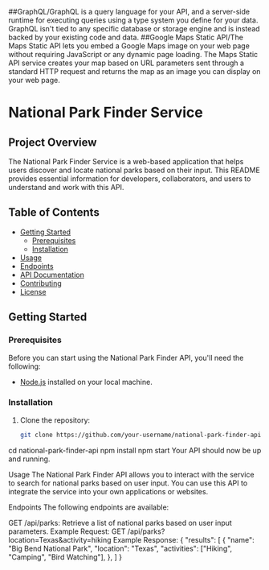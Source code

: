 ##GraphQL/GraphQL is a query language for your API, and a server-side runtime for executing queries using a type system you define for your data. GraphQL isn't tied to any specific database or storage engine and is instead backed by your existing code and data.
##Google Maps Static API/The Maps Static API lets you embed a Google Maps image on your web page without requiring JavaScript or any dynamic page loading. The Maps Static API service creates your map based on URL parameters sent through a standard HTTP request and returns the map as an image you can display on your web page. 
# National Park Finder Service

## Project Overview

The National Park Finder Service is a web-based application that helps users discover and locate national parks based on their input. This README provides essential information for developers, collaborators, and users to understand and work with this API.

## Table of Contents

- [Getting Started](#getting-started)
  - [Prerequisites](#prerequisites)
  - [Installation](#installation)
- [Usage](#usage)
- [Endpoints](#endpoints)
- [API Documentation](#api-documentation)
- [Contributing](#contributing)
- [License](#license)

## Getting Started

### Prerequisites

Before you can start using the National Park Finder API, you'll need the following:

- [Node.js](https://nodejs.org/) installed on your local machine.

### Installation

1. Clone the repository:
   ```bash
   git clone https://github.com/your-username/national-park-finder-api.git
cd national-park-finder-api
npm install
npm start
Your API should now be up and running.

Usage
The National Park Finder API allows you to interact with the service to search for national parks based on user input. You can use this API to integrate the service into your own applications or websites.

Endpoints
The following endpoints are available:

GET /api/parks: Retrieve a list of national parks based on user input parameters.
Example Request:
GET /api/parks?location=Texas&activity=hiking
Example Response:
{
  "results": [
    {
      "name": "Big Bend National Park",
      "location": "Texas",
      "activities": ["Hiking", "Camping", "Bird Watching"],
     <!-- Add more park details here -->
    },
     <!-- Add more parks here -->
  ]
}
